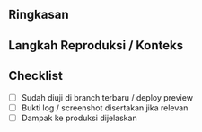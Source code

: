 ## Ringkasan
<!-- Jelaskan masalah atau ide secara singkat -->

## Langkah Reproduksi / Konteks
<!-- Jika bug, berikan langkah jelas; jika feature request, jelaskan kebutuhan -->

## Checklist
- [ ] Sudah diuji di branch terbaru / deploy preview
- [ ] Bukti log / screenshot disertakan jika relevan
- [ ] Dampak ke produksi dijelaskan
